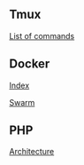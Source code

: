 



## Tmux 

[List of commands ](tmux/index.md)

## Docker 

[Index](docker/index.md)

[Swarm](docker/swarm.md)

## PHP 

[Architecture](PHP/Architecture.md) 